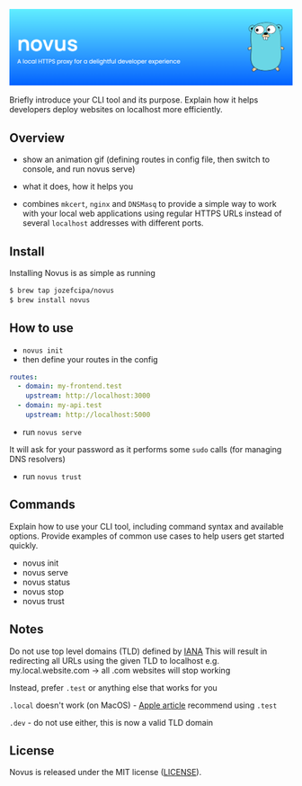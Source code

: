 <p align="center">
  <img src="./assets/banner.png">
</p>

Briefly introduce your CLI tool and its purpose. Explain how it helps developers deploy websites on localhost more efficiently.

## Overview
- show an animation gif (defining routes in config file, then switch to console, and run novus serve)
- what it does, how it helps you

- combines `mkcert`, `nginx` and `DNSMasq` to provide a simple way to work with your local web applications using regular HTTPS URLs instead of several `localhost` addresses with different ports.

## Install
Installing Novus is as simple as running 
```bash
$ brew tap jozefcipa/novus
$ brew install novus
```

## How to use
- `novus init`
- then define your routes in the config
```yaml
routes:
  - domain: my-frontend.test
    upstream: http://localhost:3000
  - domain: my-api.test
    upstream: http://localhost:5000
```

- run `novus serve`

It will ask for your password as it performs some `sudo` calls (for managing DNS resolvers)

- run `novus trust`

## Commands
Explain how to use your CLI tool, including command syntax and available options. Provide examples of common use cases to help users get started quickly.

- novus init
- novus serve
- novus status
- novus stop
- novus trust

## Notes
Do not use top level domains (TLD) defined by [IANA](https://www.iana.org/domains/root/db)
This will result in redirecting all URLs using the given TLD to localhost
e.g. my.local.website.com -> all .com websites will stop working

Instead, prefer `.test` or anything else that works for you

`.local` doesn't work (on MacOS) - [Apple article](https://support.apple.com/en-us/101471)
recommend using `.test`

`.dev` - do not use either, this is now a valid TLD domain

## License
Novus is released under the MIT license ([LICENSE](./LICENSE)).
